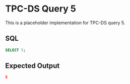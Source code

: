 # TPC-DS Query 5

This is a placeholder implementation for TPC-DS query 5.

## SQL
```sql
SELECT 5;
```

## Expected Output
```json
5
```

